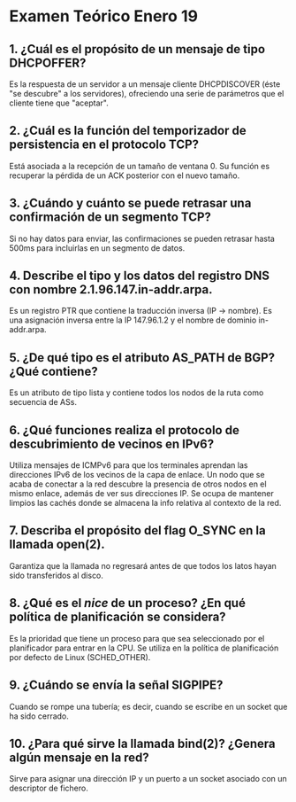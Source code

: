 # Examen Teórico Enero 19

## 1. ¿Cuál es el propósito de un mensaje de tipo DHCPOFFER?

Es la respuesta de un servidor a un mensaje cliente DHCPDISCOVER (éste "se descubre" a los servidores), ofreciendo una serie de parámetros que el cliente tiene que "aceptar".

## 2. ¿Cuál es la función del temporizador de persistencia en el protocolo TCP?

Está asociada a la recepción de un tamaño de ventana 0. Su función es recuperar la pérdida de un ACK posterior con el nuevo tamaño.

## 3. ¿Cuándo y cuánto se puede retrasar una confirmación de un segmento TCP?

Si no hay datos para enviar, las confirmaciones se pueden retrasar hasta 500ms para incluirlas en un segmento de datos.

## 4. Describe el tipo y los datos del registro DNS con nombre 2.1.96.147.in-addr.arpa.

Es un registro PTR que contiene la traducción inversa (IP -> nombre).
Es una asignación inversa entre la IP 147.96.1.2 y el nombre de dominio in-addr.arpa.

## 5. ¿De qué tipo es el atributo AS_PATH de BGP? ¿Qué contiene?

Es un atributo de tipo lista y contiene todos los nodos de la ruta como secuencia de ASs.

## 6. ¿Qué funciones realiza el protocolo de descubrimiento de vecinos en IPv6?

Utiliza mensajes de ICMPv6 para que los terminales aprendan las direcciones IPv6 de los vecinos de la capa de enlace.
Un nodo que se acaba de conectar a la red descubre la presencia de otros nodos en el mismo enlace, además de ver sus direcciones IP.
Se ocupa de mantener limpios las cachés donde se almacena la info relativa al contexto de la red.

## 7. Describa el propósito del flag O_SYNC en la llamada open(2).

Garantiza que la llamada no regresará antes de que todos los latos hayan sido transferidos al disco.

## 8. ¿Qué es el *nice* de un proceso? ¿En qué política de planificación se considera?

Es la prioridad que tiene un proceso para que sea seleccionado por el planificador para entrar en la CPU. Se utiliza en la política de planificación por defecto de Linux (SCHED_OTHER).

## 9. ¿Cuándo se envía la señal SIGPIPE?

Cuando se rompe una tubería; es decir, cuando se escribe en un socket que ha sido cerrado.

## 10. ¿Para qué sirve la llamada bind(2)? ¿Genera algún mensaje en la red?

Sirve para asignar una dirección IP y un puerto a un socket asociado con un descriptor de fichero.
